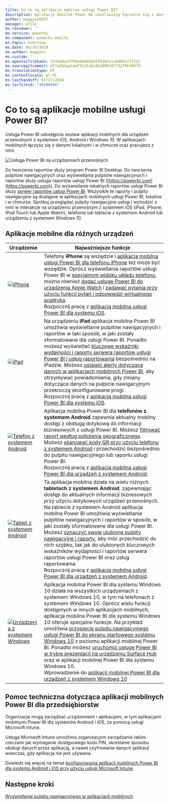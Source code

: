```yaml
---
title: Co to są aplikacje mobilne usługi Power BI?
description: Aplikacje mobilne Power BI umożliwiają łączenie się z danymi przechowywanymi lokalnie lub w chmurze. Wyświetlaj pulpity nawigacyjne i raporty usługi Power BI na urządzeniu mobilnym.
author: maggiesMSFT
manager: kfile
ms.reviewer: ''
ms.service: powerbi
ms.component: powerbi-mobile
ms.topic: overview
ms.date: 04/26/2018
ms.author: maggies
ms.custom: ''
ms.openlocfilehash: 75f64de25799488d85b4f9938fa134d0d277f222
ms.sourcegitcommit: df7a58dae14ef311516c9b3098f87742786f0479
ms.translationtype: HT
ms.contentlocale: pl-PL
ms.lasthandoff: 07/27/2018
ms.locfileid: "39280046"
---
```

# <a name="what-are-the-power-bi-mobile-apps"></a>Co to są aplikacje mobilne usługi Power BI?
Usługa Power BI udostępnia zestaw aplikacji mobilnych dla urządzeń przenośnych z systemem iOS, Android i Windows 10. W aplikacjach mobilnych łączysz się z danymi lokalnymi i w chmurze oraz pracujesz z nimi. 

![Usługa Power BI na urządzeniach przenośnych](media/mobile-apps-for-mobile-devices/power-bi-mobile-apps-all-up.png)

Do tworzenia raportów służy program Power BI Desktop. Do tworzenia pulpitów nawigacyjnych oraz wyświetlania pulpitów nawigacyjnych i raportów służy usługa raportów usługi Power BI ([https://powerbi.com](https://powerbi.com)). Do wyświetlanie lokalnych raportów usługi Power BI służy [serwer raportów usługi Power BI](report-server/get-started.md). Wszystkie te raporty i pulpity nawigacyjne są dostępne w aplikacjach mobilnych usługi Power BI, lokalnie i w chmurze. Spróbuj przeglądać pulpity nawigacyjne usługi i wchodzić z nimi w interakcje na urządzeniu przenośnym z systemem iOS (iPad, iPhone, iPod Touch lub Apple Watch), telefonie lub tablecie z systemem Android lub urządzeniu z systemem Windows 10.

## <a name="mobile-apps-for-different-devices"></a>Aplikacje mobilne dla różnych urządzeń

| **Urządzenie** | **Najważniejsze funkcje** |
| --- | --- |
| [![iPhone](media/mobile-apps-for-mobile-devices/iphone-logo-50-px.png)](mobile-iphone-app-get-started.md) |Telefony **iPhone** są wszędzie i [aplikacja mobilna usługi Power BI dla telefonu iPhone](mobile-iphone-app-get-started.md) też może być wszędzie. Oprócz wyświetlania raportów usługi Power BI w [specjalnym widoku układu telefonu](mobile-apps-view-phone-report.md), można również [dodać usługę Power BI do urządzenia Apple Watch](mobile-apple-watch.md) i [zadawać pytania przy użyciu funkcji pytań i odpowiedzi wirtualnego analityka](mobile-apps-ios-qna.md). <br/>Rozpocznij pracę z [aplikacją mobilną usługi Power BI dla systemu iOS](mobile-iphone-app-get-started.md). |
| [![iPad](media/mobile-apps-for-mobile-devices/ipad-logo-50-px.png)](mobile-iphone-app-get-started.md) |Na urządzeniu **iPad** aplikacja mobilna Power BI umożliwia wyświetlanie pulpitów nawigacyjnych i raportów w taki sposób, w jaki zostały sformatowane dla usługi Power BI. Ponadto możesz wyświetlać [kluczowe wskaźniki wydajności i raporty serwera raportów usługi Power BI i usług raportowania](mobile-app-ssrs-kpis-mobile-on-premises-reports.md) bezpośrednio na iPadzie. Możesz [ustawić alerty dotyczące danych w aplikacjach mobilnych Power BI](mobile-set-data-alerts-in-the-mobile-apps.md), aby otrzymywać powiadomienia, gdy zmiany dotyczące danych na pulpicie nawigacyjnym przekroczą skonfigurowane progi. <br/>Rozpocznij pracę z [aplikacją mobilną usługi Power BI dla systemu iOS](mobile-iphone-app-get-started.md). |
| [![Telefon z systemem Android](media/mobile-apps-for-mobile-devices/android-phone-logo-50-px.png)](mobile-android-app-get-started.md) |Aplikacja mobilna Power BI dla **telefonów z systemem Android** zapewnia aktualny mobilny dostęp z obsługą dotykową do informacji biznesowych z usługi Power BI. Możesz [filtrować raport według położenia geograficznego](mobile-apps-geographic-filtering.md). Możesz [skanować kody QR przy użyciu telefonu z systemem Android](mobile-apps-qr-code.md) i przechodzić bezpośrednio do pulpitu nawigacyjnego lub raportu usługi Power BI. <br/>Rozpocznij pracę z [aplikacją mobilną usługi Power BI dla urządzeń z systemem Android](mobile-android-app-get-started.md). |
| [![Tablet z systemem Android](media/mobile-apps-for-mobile-devices/android-tablet-logo-50-px.png)](mobile-android-app-get-started.md) |Ta aplikacja mobilna działa na wielu różnych **tabletach z systemem Android**, zapewniając dostęp do aktualnych informacji biznesowych przy użyciu dotykowych urządzeń przenośnych. Na tablecie z systemem Android aplikacja mobilna Power BI umożliwia wyświetlanie pulpitów nawigacyjnych i raportów w sposób, w jaki zostały sformatowane dla usługi Power BI. Możesz [oznaczyć swoje ulubione pulpity nawigacyjne i raporty](mobile-apps-favorites.md), aby móc przechodzić do nich szybko, tak jak do ulubionych kluczowych wskaźników wydajności i raportów serwera raportów usługi Power BI oraz usług raportowania. <br/>Rozpocznij pracę z [aplikacją mobilną usługi Power BI dla urządzeń z systemem Android](mobile-android-app-get-started.md). |
| [![Urządzenia z systemem Windows](media/mobile-apps-for-mobile-devices/win-10-logo-50-px.png)](desktop-getting-started.md) |Aplikacja mobilna Power BI dla systemu Windows 10 działa na wszystkich urządzeniach z systemem Windows 10, w tym na telefonach z systemem Windows 10. Oprócz wielu funkcji dostępnych w innych aplikacjach mobilnych, aplikacja mobilna Power BI dla systemu Windows 10 oferuje specjalne funkcje. Na przykład umożliwia [przypięcie pulpitu nawigacyjnego usługi Power BI do ekranu startowego systemu Windows 10](mobile-pin-dashboard-start-screen-windows-10-phone-app.md) z poziomu aplikacji mobilnej Power BI. Ponadto możesz [uruchomić usługę Power BI w trybie prezentacji na urządzeniu Surface Hub](mobile-windows-10-app-presentation-mode.md) oraz w aplikacji mobilnej Power BI dla systemu Windows 10. <br/>Wprowadzenie do [aplikacji mobilnej Power BI dla urządzeń z systemem Windows 10](mobile-windows-10-phone-app-get-started.md) |

## <a name="enterprise-support-for-the-power-bi-mobile-apps"></a>Pomoc techniczna dotycząca aplikacji mobilnych Power BI dla przedsiębiorstw
Organizacje mogą zarządzać urządzeniami i aplikacjami, w tym aplikacjami mobilnymi Power BI dla systemów Android i iOS, za pomocą usługi Microsoft Intune.

Usługa Microsoft Intune umożliwia organizacjom zarządzanie takimi rzeczami jak wymaganie dostępowego kodu PIN, określanie sposobu obsługi danych przez aplikację, a nawet szyfrowanie danych aplikacji wówczas, gdy aplikacja nie jest używana.

Dowiedz się więcej na temat [konfigurowania aplikacji mobilnych Power BI dla systemu Android i iOS przy użyciu usługi Microsoft Intune](service-admin-mobile-intune.md). 

## <a name="next-steps"></a>Następne kroki
[Wyświetlanie pulpitu nawigacyjnego w aplikacjach mobilnych](mobile-apps-quickstart-view-dashboard-report.md)


